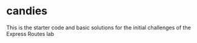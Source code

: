 # candies

This is the starter code and basic solutions for the initial challenges of the Express Routes lab